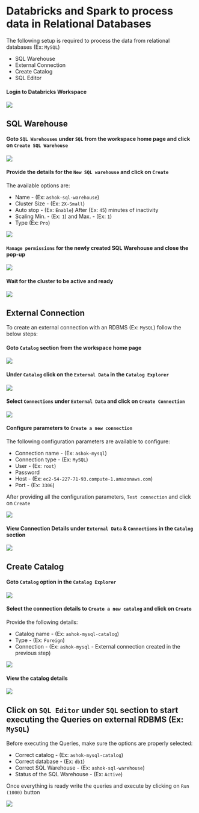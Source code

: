 # Databricks and Spark to process data in Relational Databases

The following setup is required to process the data from relational databases (Ex: `MySQL`)

* SQL Warehouse
* External Connection
* Create Catalog
* SQL Editor

#### Login to Databricks Workspace

<img src="../Screenshots/Databricks/SQLWarehouse/1DatabricksWorkspaceLogin.png">

## SQL Warehouse

#### Goto `SQL Warehouses` under `SQL` from the workspace home page and click on `Create SQL Warehouse`

<img src="../Screenshots/Databricks/SQLWarehouse/2CreateSQLWarehouseOption.png">

#### Provide the details for the `New SQL warehouse` and click on `Create`

The available options are:

* Name - (Ex: `ashok-sql-warehouse`)
* Cluster Size - (Ex: `2X-Small`)
* Auto stop - (Ex: `Enable`) After (Ex: `45`) minutes of inactivity
* Scaling Min. - (Ex: `1`) and Max. - (Ex: `1`)
* Type (Ex: `Pro`)

<img src="../Screenshots/Databricks/SQLWarehouse/3CreateNewSQLWarehouse.png">

#### `Manage permissions` for the newly created SQL Warehouse and close the pop-up

<img src="../Screenshots/Databricks/SQLWarehouse/4SQLWarehousePermissions.png">

#### Wait for the cluster to be active and ready

<img src="../Screenshots/Databricks/SQLWarehouse/5SQLWarehouseStarting.png">


## External Connection

To create an external connection with an RDBMS (Ex: `MySQL`) follow the below steps:

#### Goto `Catalog` section from the workspace home page

<img src="../Screenshots/Databricks/SQLWarehouse/6WorkspaceCatalog.png">

#### Under `Catalog` click on the `External Data` in the `Catalog Explorer`

<img src="../Screenshots/Databricks/SQLWarehouse/7CatalogExternalData.png">

#### Select `Connections` under `External Data` and click on `Create Connection`

<img src="../Screenshots/Databricks/SQLWarehouse/8CreateConnectionOption.png">

#### Configure parameters to `Create a new connection`

The following configuration parameters are available to configure:

* Connection name - (Ex: `ashok-mysql`)
* Connection type - (Ex: `MySQL`)
* User - (Ex: `root`)
* Password
* Host - (Ex: `ec2-54-227-71-93.compute-1.amazonaws.com`)
* Port - (Ex: `3306`)

After providing all the configuration parameters, `Test connection` and click on `Create`

<img src="../Screenshots/Databricks/SQLWarehouse/9CreateConnection.png">

#### View Connection Details under `External Data` & `Connections` in the `Catalog` section

<img src="../Screenshots/Databricks/SQLWarehouse/10RDSConnectionDetails.png">

## Create Catalog

#### Goto `Catalog` option in the `Catalog Explorer`

<img src="../Screenshots/Databricks/SQLWarehouse/11CreateCatalogOption.png">

#### Select the connection details to `Create a new catalog` and click on `Create`

Provide the following details:

* Catalog name - (Ex: `ashok-mysql-catalog`)
* Type - (Ex: `Foreign`)
* Connection - (Ex: `ashok-mysql` - External connection created in the previous step)

<img src="../Screenshots/Databricks/SQLWarehouse/12CreateCatalog.png">

#### View the catalog details

<img src="../Screenshots/Databricks/SQLWarehouse/13CatalogDetails.png">

## Click on `SQL Editor` under `SQL` section to start executing the Queries on external RDBMS (Ex: `MySQL`)

Before executing the Queries, make sure the options are properly selected:

* Correct catalog - (Ex: `ashok-mysql-catalog`)
* Correct database - (Ex: `db1`)
* Correct SQL Warehouse - (Ex: `ashok-sql-warehouse`)
* Status of the SQL Warehouse - (Ex: `Active`)

Once everything is ready write the queries and execute by clicking on `Run (1000)` button

<img src="../Screenshots/Databricks/SQLWarehouse/14ExecutingSQLQueries.png">